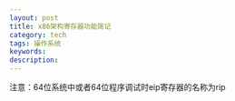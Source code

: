```yaml
---
layout: post
title: x86架构寄存器功能简记
category: tech
tags: 操作系统
keywords: 
description: 
---
```


注意：64位系统中或者64位程序调试时eip寄存器的名称为rip
<!--stackedit_data:
eyJoaXN0b3J5IjpbLTE5Mzg4NzE5NjksLTEyOTI1NTMzOTJdfQ
==
-->
